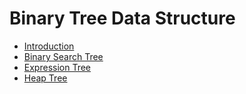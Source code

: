 # Binary Tree Data Structure

- [Introduction](introduction.md)
- [Binary Search Tree](Binary%20Search%20Tree/README.md)
- [Expression Tree](Expression%20Tree/expression_tree.md)
- [Heap Tree]()
